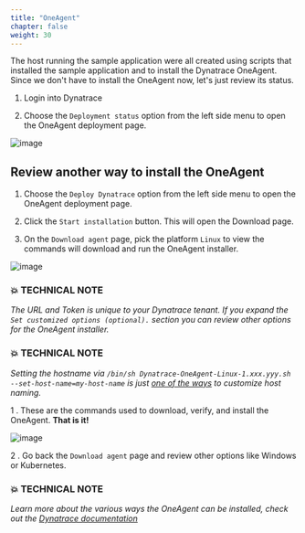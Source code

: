 ```yaml
---
title: "OneAgent"
chapter: false
weight: 30
---
```


The host running the sample application were all created using scripts that installed the sample application and to install the Dynatrace OneAgent.  Since we don't have to install the OneAgent now, let's just review its status.

1. Login into Dynatrace

1. Choose the `Deployment status` option from the left side menu to open the OneAgent deployment page.

![image](/images/lab1-deployment-status.png)

## Review another way to install the OneAgent 

1. Choose the `Deploy Dynatrace` option from the left side menu to open the OneAgent deployment page. 

1. Click the `Start installation` button.  This will open the Download page.

1. On the `Download agent` page, pick the platform `Linux` to view the commands will download and run the OneAgent installer.

![image](/images/lab1-download-dynatrace.png)

### 💥 **TECHNICAL NOTE** 

_The URL and Token is unique to your Dynatrace tenant.  If you expand the `Set customized options (optional).` section you can review other options for the OneAgent installer._

### 💥 **TECHNICAL NOTE** 

_Setting the hostname via  `/bin/sh Dynatrace-OneAgent-Linux-1.xxx.yyy.sh --set-host-name=my-host-name` is just [one of the ways](https://www.dynatrace.com/support/help/how-to-use-dynatrace/hosts/configuration/set-custom-host-names-in-dynamic-environments/) to customize host naming._

1 . These are the commands used to download, verify, and install the OneAgent.  **That is it!**

![image](/images/lab1-install-dynatrace.png)

2 . Go back the `Download agent` page and review other options like Windows or Kubernetes.

### 💥 **TECHNICAL NOTE** 

_Learn more about the various ways the OneAgent can be installed, check out the [Dynatrace documentation](https://www.dynatrace.com/support/help/setup-and-configuration/dynatrace-oneagent/)_

